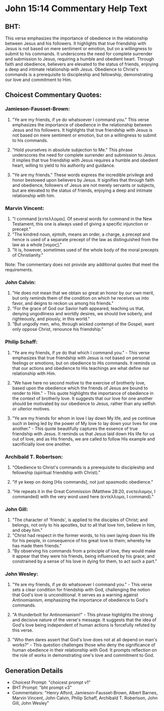 # John 15:14 Commentary Help Text

## BHT:
This verse emphasizes the importance of obedience in the relationship between Jesus and his followers. It highlights that true friendship with Jesus is not based on mere sentiment or emotion, but on a willingness to submit to his commands. It underscores the need for complete surrender and submission to Jesus, requiring a humble and obedient heart. Through faith and obedience, believers are elevated to the status of friends, enjoying a deep and intimate relationship with Jesus. Obedience to Christ's commands is a prerequisite to discipleship and fellowship, demonstrating our love and commitment to Him.

## Choicest Commentary Quotes:
### Jamieson-Fausset-Brown:
1. "Ye are my friends, if ye do whatsoever I command you." This verse emphasizes the importance of obedience in the relationship between Jesus and his followers. It highlights that true friendship with Jesus is not based on mere sentiment or emotion, but on a willingness to submit to his commands.

2. "Hold yourselves in absolute subjection to Me." This phrase underscores the need for complete surrender and submission to Jesus. It implies that true friendship with Jesus requires a humble and obedient heart, willing to yield to his authority and guidance.

3. "Ye are my friends." These words express the incredible privilege and honor bestowed upon believers by Jesus. It signifies that through faith and obedience, followers of Jesus are not merely servants or subjects, but are elevated to the status of friends, enjoying a deep and intimate relationship with him.

### Marvin Vincent:
1. "I command [εντελλομαι]. Of several words for command in the New Testament, this one is always used of giving a specific injunction or precept."
2. "The kindred noun, ejntolh, means an order, a charge, a precept and hence is used of a separate precept of the law as distinguished from the law as a whole [νομος]."
3. "It is, however, sometimes used of the whole body of the moral precepts of Christianity."

Note: The commentary does not provide any additional quotes that meet the requirements.

### John Calvin:
1. "He does not mean that we obtain so great an honor by our own merit, but only reminds them of the condition on which he receives us into favor, and deigns to reckon us among his friends."
2. "For the grace of God our Savior hath appeared, teaching us that, denying ungodliness and worldly desires, we should live soberly, and righteously, and piously, in this world."
3. "But ungodly men, who, through wicked contempt of the Gospel, want only oppose Christ, renounce his friendship."

### Philip Schaff:
1. "Ye are my friends, if ye do that which I command you." - This verse emphasizes that true friendship with Jesus is not based on personal feelings or emotions, but on obedience to His commands. It reminds us that our actions and obedience to His teachings are what define our relationship with Him.

2. "We have here no second motive to the exercise of brotherly love, based upon the obedience which the friends of Jesus are bound to render to Him." - This quote highlights the importance of obedience in the context of brotherly love. It suggests that our love for one another should be motivated by our obedience to Jesus, rather than any selfish or ulterior motives.

3. "Ye are my friends for whom in love I lay down My life, and ye continue such in being led by the power of My love to lay down your lives for one another." - This quote beautifully captures the essence of true friendship with Jesus. It reminds us that Jesus laid down His life for us out of love, and as His friends, we are called to follow His example and sacrificially love one another.

### Archibald T. Robertson:
1. "Obedience to Christ's commands is a prerequisite to discipleship and fellowship (spiritual friendship with Christ)."

2. "If ye keep on doing [His commands], not just spasmodic obedience."

3. "He repeats it in the Great Commission (Matthew 28:20, ενετειλαμην, I commanded) with the very word used here (εντελλομα, I command)."

### John Gill:
1. "The character of 'friends', is applied to the disciples of Christ; and belongs, not only to his apostles, but to all that love him, believe in him, and obey him."
2. "Christ had respect in the former words, to his own laying down his life for his people, in consequence of his great love to them; whereby he has made them friends."
3. "By observing his commands from a principle of love, they would make it appear that they were his friends, being influenced by his grace, and constrained by a sense of his love in dying for them, to act such a part."

### John Wesley:
1. "Ye are my friends, if ye do whatsoever I command you." - This verse sets a clear condition for friendship with God, challenging the notion that God's love is unconditional. It serves as a warning against Antinomianism, emphasizing the importance of obedience to God's commands.

2. "A thunderbolt for Antinomianism!" - This phrase highlights the strong and decisive nature of the verse's message. It suggests that the idea of God's love being independent of human actions is forcefully refuted by this verse.

3. "Who then dares assert that God's love does not at all depend on man's works?" - This question challenges those who deny the significance of human obedience in their relationship with God. It prompts reflection on the role of works in demonstrating one's love and commitment to God.


## Generation Details
- Choicest Prompt: "choicest prompt v1"
- BHT Prompt: "bht prompt v3"
- Commentators: "Henry Alford, Jamieson-Fausset-Brown, Albert Barnes, Marvin Vincent, John Calvin, Philip Schaff, Archibald T. Robertson, John Gill, John Wesley"
